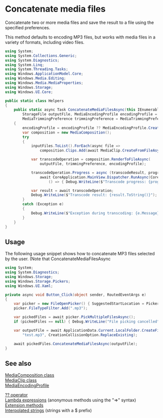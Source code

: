 <!---
  category: AudioVideoAndCamera 
  language: cs
-->

# Concatenate media files

Concatenate two or more media files and save the result to a file using the specified preferences. 

This method defaults to encoding MP3 files, but works with media files in a variety of formats, including video files. 

```C#
using System;
using System.Collections.Generic;
using System.Diagnostics;
using System.Linq;
using System.Threading.Tasks;
using Windows.ApplicationModel.Core;
using Windows.Media.Editing;
using Windows.Media.MediaProperties;
using Windows.Storage;
using Windows.UI.Core;

public static class Helpers
{
    public static async Task ConcatenateMediaFilesAsync(this IEnumerable<StorageFile> inputFiles,
        StorageFile outputFile, MediaEncodingProfile encodingProfile = null,
        MediaTrimmingPreference trimmingPreference = MediaTrimmingPreference.Fast)
    {
        encodingProfile = encodingProfile ?? MediaEncodingProfile.CreateMp3(AudioEncodingQuality.High);
        var composition = new MediaComposition();
        try
        {
            inputFiles.ToList().ForEach(async file =>
                composition.Clips.Add(await MediaClip.CreateFromFileAsync(file)));

            var transcodeOperation = composition.RenderToFileAsync(
                outputFile, trimmingPreference, encodingProfile);

            transcodeOperation.Progress = async (transcodeResult, progress) =>
                await CoreApplication.MainView.Dispatcher.RunAsync(CoreDispatcherPriority.Normal,
                    () => { Debug.WriteLine($"Transcode progress: {progress}"); });

            var result = await transcodeOperation;
            Debug.WriteLine($"Transcode result: {result.ToString()}");
        }
        catch (Exception e)
        {
            Debug.WriteLine($"Exception during transcoding: {e.Message}");
        }
    }
}
```

## Usage

The following usage snippet shows how to concatenate MP3 files selected by the user. (Note that ConcatenateMediaFilesAsync 

```C#
using System;
using System.Diagnostics;
using Windows.Storage;
using Windows.Storage.Pickers;
using Windows.UI.Xaml;

private async void Button_Click(object sender, RoutedEventArgs e)
{
    var picker = new FileOpenPicker() { SuggestedStartLocation = PickerLocationId.MusicLibrary };
    picker.FileTypeFilter.Add(".mp3");

    var pickedFiles = await picker.PickMultipleFilesAsync();
    if (pickedFiles == null) { Debug.WriteLine("File picking cancelled"); return; }

    var outputFile = await ApplicationData.Current.LocalFolder.CreateFileAsync(
        "test.mp3", CreationCollisionOption.ReplaceExisting);

    await pickedFiles.ConcatenateMediaFilesAsync(outputFile);
}
```

## See also

[MediaComposition class](https://msdn.microsoft.com/library/windows/apps/windows.media.editing.mediacomposition.aspx)  
[MediaClip class](https://msdn.microsoft.com/library/windows/apps/windows.media.editing.mediaclip.aspx)  
[MediaEncodingProfile](https://msdn.microsoft.com/library/windows/apps/windows.media.mediaproperties.mediaencodingprofile.aspx)  

[?? operator](https://msdn.microsoft.com/library/ms173224.aspx)  
[Lambda expressions](https://msdn.microsoft.com/library/bb397687.aspx) (anonymous methods using the "=>" syntax)  
[Extension methods](https://msdn.microsoft.com/en-us/library/bb383977.aspx)  
[Interpolated strings](https://msdn.microsoft.com/library/dn961160.aspx) (strings with a $ prefix)  
